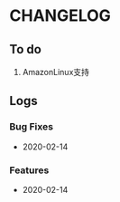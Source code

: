 # CHANGELOG

## To do

1. AmazonLinux支持

## Logs

### Bug Fixes

* 2020-02-14  

### Features

* 2020-02-14  
